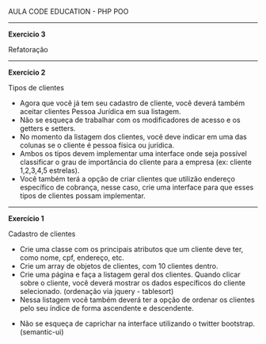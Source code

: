 AULA CODE EDUCATION - PHP POO
***

**Exercicio 3**

Refatoração
______________

**Exercicio 2**

Tipos de clientes
- Agora que você já tem seu cadastro de cliente, você deverá também aceitar clientes Pessoa Jurídica em sua listagem.
- Não se esqueça de trabalhar com os modificadores de acesso e os getters e setters.
- No momento da listagem dos clientes, você deve indicar em uma das colunas se o cliente é pessoa física ou jurídica.
- Ambos os tipos devem implementar uma interface onde seja possível classificar o grau de importância do cliente para a empresa (ex: cliente 1,2,3,4,5 estrelas).
- Você também terá a opção de criar clientes que utilizão endereço específico de cobrança, nesse caso, crie uma interface para que esses tipos de clientes possam implementar.

______________

**Exercício 1**

Cadastro de clientes
- Crie uma classe com os principais atributos que um cliente deve ter, como nome, cpf, endereço, etc.
- Crie um array de objetos de clientes, com 10 clientes dentro.
- Crie uma página e faça a listagem geral dos clientes. Quando clicar sobre o cliente, você deverá mostrar os dados específicos do cliente selecionado. (ordenação via jquery - tablesort)
- Nessa listagem você também deverá ter a opção de ordenar os clientes pelo seu índice de forma ascendente e descendente.
* Não se esqueça de caprichar na interface utilizando o twitter bootstrap. (semantic-ui)